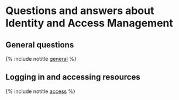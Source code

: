 # Questions and answers about Identity and Access Management

## General questions

{% include notitle [general](general.md) %}

## Logging in and accessing resources

{% include notitle [access](access.md) %}

